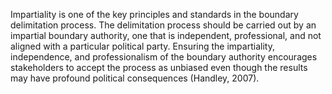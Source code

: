 Impartiality is one of the key principles and standards in the boundary delimitation process. The delimitation process should be carried out by an impartial boundary authority, one that is independent, professional, and not aligned with a particular political party. Ensuring the impartiality, independence, and professionalism of the boundary authority encourages stakeholders to accept the process as unbiased even though the results may have profound political consequences (Handley, 2007). 